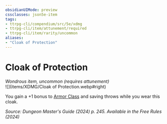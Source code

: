 ```yaml
---
obsidianUIMode: preview
cssclasses: json5e-item
tags:
- ttrpg-cli/compendium/src/5e/xdmg
- ttrpg-cli/item/attunement/required
- ttrpg-cli/item/rarity/uncommon
aliases: 
- "Cloak of Protection"
---
```

# Cloak of Protection
*Wondrous item, uncommon (requires attunement)*  
![](items/XDMG/Cloak of Protection.webp#right)  


You gain a +1 bonus to [Armor Class](armor-class-xphb.md) and saving throws while you wear this cloak.

*Source: Dungeon Master's Guide (2024) p. 245. Available in the Free Rules (2024)*